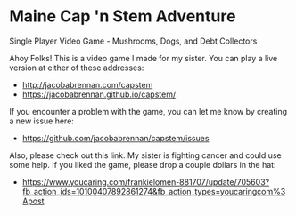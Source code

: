 # Maine Cap 'n Stem Adventure
Single Player Video Game - Mushrooms, Dogs, and Debt Collectors

Ahoy Folks! This is a video game I made for my sister. You can play a live version at either of these addresses:
* http://jacobabrennan.com/capstem
* https://jacobabrennan.github.io/capstem/

If you encounter a problem with the game, you can let me know by creating a new issue here:
* https://github.com/jacobabrennan/capstem/issues

Also, please check out this link. My sister is fighting cancer and could use some help. If you liked the game, please drop a couple dollars in the hat:
* https://www.youcaring.com/frankielomen-881707/update/705603?fb_action_ids=10100407892861274&fb_action_types=youcaringcom%3Apost
